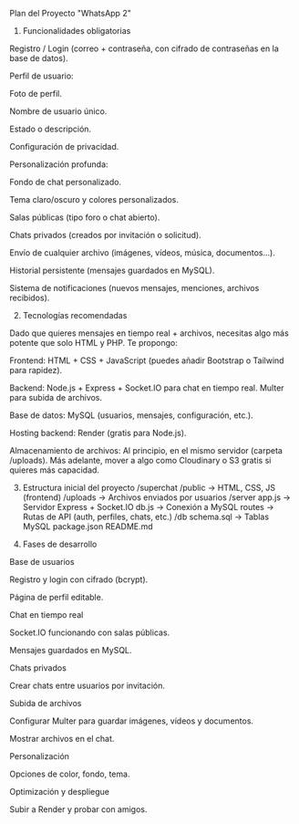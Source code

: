 Plan del Proyecto "WhatsApp 2"
1. Funcionalidades obligatorias

Registro / Login (correo + contraseña, con cifrado de contraseñas en la base de datos).

Perfil de usuario:

Foto de perfil.

Nombre de usuario único.

Estado o descripción.

Configuración de privacidad.

Personalización profunda:

Fondo de chat personalizado.

Tema claro/oscuro y colores personalizados.

Salas públicas (tipo foro o chat abierto).

Chats privados (creados por invitación o solicitud).

Envío de cualquier archivo (imágenes, vídeos, música, documentos…).

Historial persistente (mensajes guardados en MySQL).

Sistema de notificaciones (nuevos mensajes, menciones, archivos recibidos).

2. Tecnologías recomendadas

Dado que quieres mensajes en tiempo real + archivos, necesitas algo más potente que solo HTML y PHP.
Te propongo:

Frontend:
HTML + CSS + JavaScript (puedes añadir Bootstrap o Tailwind para rapidez).

Backend:
Node.js + Express + Socket.IO para chat en tiempo real.
Multer para subida de archivos.

Base de datos:
MySQL (usuarios, mensajes, configuración, etc.).

Hosting backend:
Render (gratis para Node.js).

Almacenamiento de archivos:
Al principio, en el mismo servidor (carpeta /uploads). Más adelante, mover a algo como Cloudinary o S3 gratis si quieres más capacidad.

3. Estructura inicial del proyecto
/superchat
  /public        → HTML, CSS, JS (frontend)
  /uploads       → Archivos enviados por usuarios
  /server
      app.js     → Servidor Express + Socket.IO
      db.js      → Conexión a MySQL
      routes     → Rutas de API (auth, perfiles, chats, etc.)
  /db
      schema.sql → Tablas MySQL
  package.json
  README.md

4. Fases de desarrollo

Base de usuarios

Registro y login con cifrado (bcrypt).

Página de perfil editable.

Chat en tiempo real

Socket.IO funcionando con salas públicas.

Mensajes guardados en MySQL.

Chats privados

Crear chats entre usuarios por invitación.

Subida de archivos

Configurar Multer para guardar imágenes, vídeos y documentos.

Mostrar archivos en el chat.

Personalización

Opciones de color, fondo, tema.

Optimización y despliegue

Subir a Render y probar con amigos.